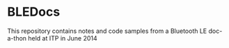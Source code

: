BLEDocs
=======

This repository contains notes and code samples from a Bluetooth LE doc-a-thon held at ITP in June 2014
